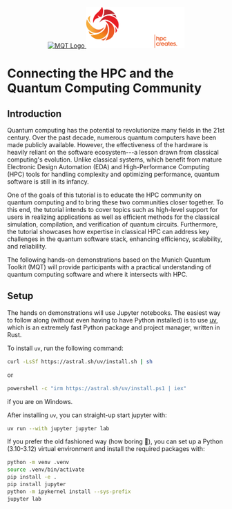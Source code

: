 <p align="center">
  <a href="https://mqt.readthedocs.io">
   <picture>
     <source media="(prefers-color-scheme: dark)" srcset="https://raw.githubusercontent.com/cda-tum/mqt/main/docs/_static/mqt_light.png" width="50%">
     <img src="https://raw.githubusercontent.com/cda-tum/mqt/main/docs/_static/mqt_dark.png" width="50%" alt="MQT Logo">
   </picture>
  </a>

  <img src="sc24_logo.png" width="45%" alt="SC24 Logo">
</p>

# Connecting the HPC and the Quantum Computing Community

## Introduction

Quantum computing has the potential to revolutionize many fields in the 21st century.
Over the past decade, numerous quantum computers have been made publicly available.
However, the effectiveness of the hardware is heavily reliant on the software ecosystem---a lesson drawn from classical computing's evolution.
Unlike classical systems, which benefit from mature Electronic Design Automation (EDA) and High-Performance Computing (HPC) tools for handling complexity and optimizing performance, quantum software is still in its infancy.

One of the goals of this tutorial is to educate the HPC community on quantum computing and to bring these two communities closer together.
To this end, the tutorial intends to cover topics such as high-level support for users in realizing applications as well as efficient methods for the classical simulation, compilation, and verification of quantum circuits.
Furthermore, the tutorial showcases how expertise in classical HPC can address key challenges in the quantum software stack, enhancing efficiency, scalability, and reliability.

The following hands-on demonstrations based on the Munich Quantum Toolkit (MQT) will provide participants with a practical understanding of quantum computing software and where it intersects with HPC.

## Setup

The hands on demonstrations will use Jupyter notebooks.
The easiest way to follow along (without even having to have Python installed) is to use [uv](https://docs.astral.sh/uv/), which is an extremely fast Python package and project manager, written in Rust.

To install `uv`, run the following command:

```bash
curl -LsSf https://astral.sh/uv/install.sh | sh
```

or

```bash
powershell -c "irm https://astral.sh/uv/install.ps1 | iex"
```

if you are on Windows.

After installing `uv`, you can straight-up start jupyter with:

```bash
uv run --with jupyter jupyter lab
```

If you prefer the old fashioned way (how boring 🤪), you can set up a Python (3.10-3.12) virtual environment and install the required packages with:

```bash
python -m venv .venv
source .venv/bin/activate
pip install -e .
pip install jupyter
python -m ipykernel install --sys-prefix
jupyter lab
```
